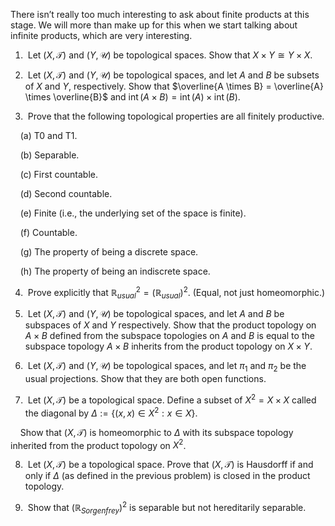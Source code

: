 There isn’t really too much interesting to ask about finite products at this stage. We will more than make up for this when we start talking about infinite products, which are very interesting.


1.  Let $(X, \mathcal{T})$ and $(Y, \mathcal{U})$ be topological spaces. Show that $X \times Y \cong Y \times X$.

  

2.  Let $(X, \mathcal{T})$ and $(Y, \mathcal{U})$ be topological spaces, and let $A$ and $B$ be subsets of $X$ and $Y$, respectively. Show that $\overline{A \times B} = \overline{A} \times \overline{B}$ and $\operatorname{int}(A \times B) = \operatorname{int}(A) \times \operatorname{int}(B)$.

  

3.  Prove that the following topological properties are all finitely productive.

    (a) T0 and T1.

    (b) Separable.

    (c) First countable.

    (d) Second countable.

    (e) Finite (i.e., the underlying set of the space is finite).

    (f) Countable.

    (g) The property of being a discrete space.

    (h) The property of being an indiscrete space.

  

4.  Prove explicitly that $\mathbb{R}^2_{usual} = (\mathbb{R}_{usual})^2$. (Equal, not just homeomorphic.)

  

5.  Let $(X, \mathcal{T})$ and $(Y, \mathcal{U})$ be topological spaces, and let $A$ and $B$ be subspaces of $X$ and $Y$ respectively. Show that the product topology on $A \times B$ defined from the subspace topologies on $A$ and $B$ is equal to the subspace topology $A \times B$ inherits from the product topology on $X \times Y$.

  

6.  Let $(X, \mathcal{T})$ and $(Y, \mathcal{U})$ be topological spaces, and let $\pi_1$ and $\pi_2$ be the usual projections. Show that they are both open functions.

  

7.  Let $(X, \mathcal{T})$ be a topological space. Define a subset of $X^2 = X \times X$ called the diagonal by $\Delta := \{ (x, x) \in X^2 : x \in X \}$.

    Show that $(X, \mathcal{T})$ is homeomorphic to $\Delta$ with its subspace topology inherited from the product topology on $X^2$.

  

8.  Let $(X, \mathcal{T})$ be a topological space. Prove that $(X, \mathcal{T})$ is Hausdorff if and only if $\Delta$ (as defined in the previous problem) is closed in the product topology.

  

9.  Show that $(\mathbb{R}_{Sorgenfrey})^2$ is separable but not hereditarily separable.